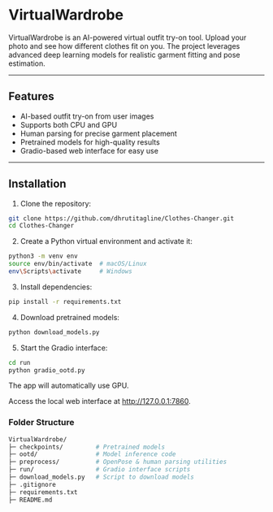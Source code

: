 # VirtualWardrobe

VirtualWardrobe is an AI-powered virtual outfit try-on tool. Upload your photo and see how different clothes fit on you. The project leverages advanced deep learning models for realistic garment fitting and pose estimation.

---

## Features

- AI-based outfit try-on from user images
- Supports both CPU and GPU
- Human parsing for precise garment placement
- Pretrained models for high-quality results
- Gradio-based web interface for easy use

---

## Installation

1. Clone the repository:

```bash
git clone https://github.com/dhrutitagline/Clothes-Changer.git
cd Clothes-Changer
```

2. Create a Python virtual environment and activate it:

```bash
python3 -m venv env
source env/bin/activate  # macOS/Linux
env\Scripts\activate     # Windows
```

3. Install dependencies:
```bash
pip install -r requirements.txt
```

4. Download pretrained models:
```bash
python download_models.py
```

5. Start the Gradio interface:
```bash
cd run
python gradio_ootd.py
```
The app will automatically use GPU.

Access the local web interface at http://127.0.0.1:7860.

### Folder Structure
```bash
VirtualWardrobe/
├─ checkpoints/         # Pretrained models
├─ ootd/                # Model inference code
├─ preprocess/          # OpenPose & human parsing utilities
├─ run/                 # Gradio interface scripts
├─ download_models.py   # Script to download models
├─ .gitignore
├─ requirements.txt
├─ README.md
```


